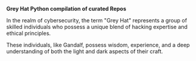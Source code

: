**Grey Hat Python compilation of curated Repos**

In the realm of cybersecurity, the term "Grey Hat" represents a group of skilled individuals who possess a unique blend of hacking expertise and ethical principles.

These individuals, like Gandalf, possess wisdom, experience, and a deep understanding of both the light and dark aspects of their craft.
